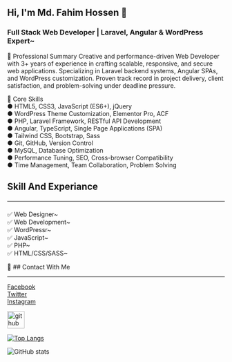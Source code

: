 ## Hi, I'm Md. Fahim Hossen 👋
### Full Stack Web Developer | Laravel, Angular & WordPress Expert~

🧾 Professional Summary
Creative and performance-driven Web Developer with 3+ years of experience in crafting scalable,
responsive, and secure web applications. Specializing in Laravel backend systems, Angular SPAs,
and WordPress customization. Proven track record in project delivery, client satisfaction, and
problem-solving under deadline pressure.

🧰 Core Skills <br/>
● HTML5, CSS3, JavaScript (ES6+), jQuery <br>
● WordPress Theme Customization, Elementor Pro, ACF <br>
● PHP, Laravel Framework, RESTful API Development <br>
● Angular, TypeScript, Single Page Applications (SPA) <br>
● Tailwind CSS, Bootstrap, Sass <br>
● Git, GitHub, Version Control <br>
● MySQL, Database Optimization <br>
● Performance Tuning, SEO, Cross-browser Compatibility <br>
● Time Management, Team Collaboration, Problem Solving <br>

## Skill And Experiance <hr>
✅ Web Designer~ <br>
✅ Web Development~ <br>
✅ WordPressr~  <br>
✅ JavaScript~ <br>
✅ PHP~  <br>
✅ HTML/CSS/SASS~  <br>

🙂 ## Contact With Me <hr>
<a href="https://www.facebook.com/mdfahim.hossensujon">Facebook</a> <br>
<a href="https://twitter.com/MdFahimHossenS">Twitter</a> <br>
<a href="https://www.instagram.com/mdfahim9710">Instagram</a> <br>


[<img src='https://cdn.jsdelivr.net/npm/simple-icons@3.0.1/icons/github.svg' alt='github' height='40'>](https://github.com/FahimTs)  

[![Top Langs](https://github-readme-stats.vercel.app/api/top-langs/?username=FahimTs)](https://github.com/anuraghazra/github-readme-stats)

![GitHub stats](https://github-readme-stats.vercel.app/api?username=FahimTs&show_icons=true)  

